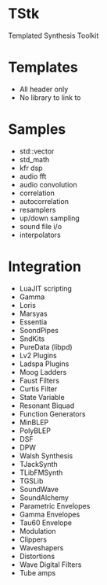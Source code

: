 # TStk
Templated Synthesis Toolkit

# Templates
* All header only
* No library to link to 

# Samples
* std::vector
* std_math
* kfr dsp 
* audio fft
* audio convolution
* correlation 
* autocorrelation
* resamplers
* up/down sampling
* sound file i/o
* interpolators

# Integration
* LuaJIT scripting
* Gamma
* Loris
* Marsyas
* Essentia
* SoondPipes
* SndKits
* PureData (libpd)
* Lv2 Plugins
* Ladspa Plugins
* Moog Ladders
* Faust Filters
* Curtis Filter
* State Variable
* Resonant Biquad
* Function Generators
* MinBLEP
* PolyBLEP
* DSF
* DPW
* Walsh Synthesis
* TJackSynth
* TLibFMSynth
* TGSLib
* SoundWave
* SoundAlchemy
* Parametric Envelopes
* Gamma Envelopes
* Tau60 Envelope
* Modulation 
* Clippers
* Waveshapers
* Distortions
* Wave Digital Filters
* Tube amps
